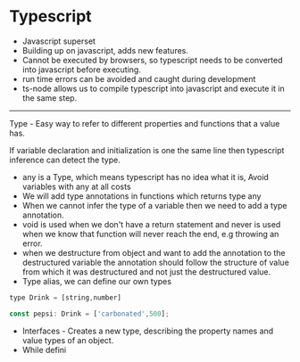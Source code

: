 # Typescript

- Javascript superset
- Building up on javascript, adds new features.
- Cannot be executed by browsers, so typescript needs to be converted into javascript before executing.
- run time errors can be avoided and caught during development
- ts-node allows us to compile typescript into javascript and execute it in the same step.
---
Type - Easy way to refer to different properties and functions that a value has.

If variable declaration and initialization is one the same line then typescript inference can detect the type.

- any is a Type, which means typescript has no idea what it is, Avoid variables with any at all costs
- We will add type annotations in functions which returns type any
- When we cannot infer the type of a variable then we need to add a type annotation.
- void is used when we don't have a return statement and never is used when we know that function will never reach the end, e.g throwing an error.
- when we destructure from object and want to add the annotation to the destructured variable the annotation should follow the structure of value from which it was destructured and not just the destructured value.
- Type alias, we can define our own types
```javascript
type Drink = [string,number]

const pepsi: Drink = ['carbonated',500];
```

- Interfaces - Creates a new type, describing the property names and value types of an object.
- While defini
<!--stackedit_data:
eyJoaXN0b3J5IjpbMTAyMzU4MzI1LC0xNDc1MTg3MTYwLC03NT
M1MTcxOTAsMjg2NzkwMDczLDIwNTY2MjMzNTcsLTE5Mzg4NDEw
ODMsMTYzMjMyOTYyNywxNDMyMzkyOTU5LC0xMTQ2MjM5MTE0LC
0xNTY3NTEwNjYwLC0yMDgzMDgwMjAwLDE0Njc2MDAwNDYsNTY2
NTE4NTAyLDExMjg4NTQyNDZdfQ==
-->